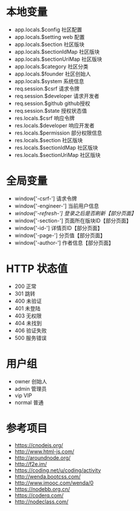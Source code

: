 # 本地变量
- app.locals.$config 社区配置
- app.locals.$setting web 配置
- app.locals.$section 社区版块
- app.locals.$sectionIdMap 社区版块
- app.locals.$sectionUriMap 社区版块
- app.locals.$category 社区分类
- app.locals.$founder 社区创始人
- app.locals.$system 系统信息
- req.session.$csrf 请求令牌
- req.session.$developer 请求开发者
- req.session.$github github授权
- req.session.$state 授权状态值
- res.locals.$csrf 响应令牌
- res.locals.$developer 响应开发者
- res.locals.$permission 部分权限信息
- res.locals.$section 社区版块
- res.locals.$sectionIdMap 社区版块
- res.locals.$sectionUriMap 社区版块


# 全局变量
- window['-csrf-'] 请求令牌
- window['-engineer-'] 当前用户信息
- _window['-refresh-'] 登录之后是否刷新【部分页面】_
- window['-section-'] 页面所在版块ID【部分页面】
- window['-id-'] 详情页ID【部分页面】
- window['-page-'] 分页值【部分页面】
- window['-author-'] 作者信息【部分页面】


# HTTP 状态值
- 200 正常
- 301 跳转
- 400 未验证
- 401 未登陆
- 403 无权限
- 404 未找到
- 406 验证失败
- 500 服务错误


# 用户组
- owner 创始人
- admin 管理员
- vip VIP
- normal 普通


# 参考项目
- <https://cnodejs.org/>
- <http://www.html-js.com/>
- <http://aroundnode.org/>
- <http://f2e.im/>
- <https://coding.net/u/coding/activity>
- <http://wenda.bootcss.com/>
- <http://www.imooc.com/wenda/0>
- <https://nodebb.org.cn/>
- <https://coderq.com/>
- <http://nodeclass.com/>